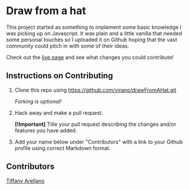 # Draw from a hat

This project started as something to implement some basic knowledge I was picking up on Javascript. It was plain and a little vanilla that needed some personal touches so I uploaded it on Github hoping that the vast community could pitch in with some of their ideas. <br />

Check out the [live page](https://yirano.github.io/drawFromAHat/) and see what changes you could contribute!

## Instructions on Contributing

  1. Clone this repo using https://github.com/yirano/drawFromAHat.git <br />

      _Forking is optional!_
  2. Hack away and make a pull request. <br />
   
      **[!Important]** Title your pull request describing the changes and/or features you have added. 
  3. Add your name below under "Contributors" with a link to your Github profile using correct Markdown format.


  ## Contributors

  [Tiffany Arellano](https://github.com/yirano)
